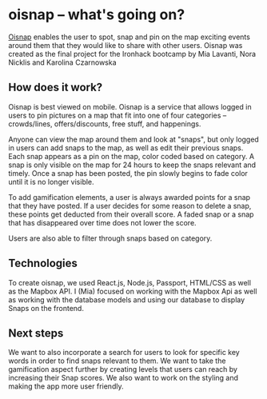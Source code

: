 # oisnap – what's going on?

[Oisnap](https://oisnap.herokuapp.com/home) enables the user to spot, snap and pin on the map exciting events around them that they would like to share with other users. Oisnap was created as the final project for the Ironhack bootcamp by Mia Lavanti, Nora Nicklis and Karolina Czarnowska

## How does it work?

Oisnap is best viewed on mobile. Oisnap is a service that allows logged in users to pin pictures on a map that fit into one of four categories – crowds/lines, offers/discounts, free stuff, and happenings. 

Anyone can view the map around them and look at "snaps", but only logged in users can add snaps to the map, as well as edit their previous snaps. Each snap appears as a pin on the map, color coded based on category. A snap is only visible on the map for 24 hours to keep the snaps relevant and timely. Once a snap has been posted, the pin slowly begins to fade color until it is no longer visible. 

To add gamification elements, a user is always awarded points for a snap that they have posted. If a user decides for some reason to delete a snap, these points get deducted from their overall score. A faded snap or a snap that has disappeared over time does not lower the score.

Users are also able to filter through snaps based on category. 

## Technologies

To create oisnap, we used React.js, Node.js, Passport, HTML/CSS as well as the Mapbox API. I (Mia) focused on working with the Mapbox Api as well as working with the database models and using our database to display Snaps on the frontend.

## Next steps

We want to also incorporate a search for users to look for specific key words in order to find snaps relevant to them. We want to take the gamification aspect further by creating levels that users can reach by increasing their Snap scores. We also want to work on the styling and making the app more user friendly.

